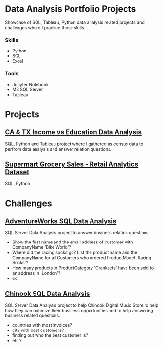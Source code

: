 # Data Analysis Portfolio Projects

Showcase of SQL, Tableau, Python data analysis related projects and challenges where I practice those skills.

### Skills

 - Python
 - SQL
 - Excel
### Tools

 - Jupyter Notebook
 - MS SQL Server
 - Tableau
 
# Projects 

## [CA & TX Income vs Education Data Analysis](https://github.com/Jimmy90s/Portfolio-Projects/tree/main/CA_TX_Income_vs_Education_Levels)

SQL, Python and Tableau project where I gathered us census data to perfrom data analysis and answer relation questions.

## [Supermart Grocery Sales - Retail Analytics Dataset](https://github.com/Jimmy90s/Portfolio-Projects/tree/main/Supermart%20Grocery%20Sales%20-%20Retail%20Analytics%20Dataset)

SQL, Python

# Challenges

## [AdventureWorks SQL Data Analysis](https://github.com/Jimmy90s/Portfolio-Projects/tree/main/AdventureWorks)

SQL Server Data Analysis project to answer business relation questions

- Show the first name and the email address of customer with CompanyName 'Bike World'?
- Where did the racing socks go? List the product name and the CompanyName for all Customers who ordered ProductModel 'Racing Socks'?
- How many products in ProductCategory 'Cranksets' have been sold to an address in 'London'?
- ect

## [Chinook SQL Data  Analysis](https://github.com/Jimmy90s/Data-Analysis-Portfolio-Projects/tree/main/Chinook%20SQL%20Data%20Analysis)

SQL Server Data Analysis project to help Chinook Digital Music Store to help how they can optimize their business opportunities and to help answering business related questions.

- countries with most invoices?
- city with best customers?
- finding out who the best customer is?
- etc.?
